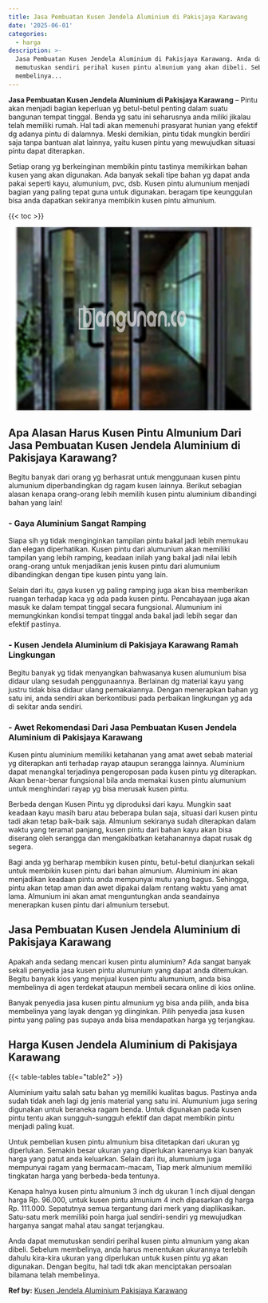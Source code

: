 ```yaml
---
title: Jasa Pembuatan Kusen Jendela Aluminium di Pakisjaya Karawang
date: '2025-06-01'
categories:
  - harga
description: >-
  Jasa Pembuatan Kusen Jendela Aluminium di Pakisjaya Karawang. Anda dapat
  memutuskan sendiri perihal kusen pintu almunium yang akan dibeli. Sebelum
  membelinya...
---
```


**Jasa Pembuatan Kusen Jendela Aluminium di Pakisjaya Karawang** – Pintu akan menjadi bagian keperluan yg betul-betul penting dalam suatu bangunan tempat tinggal. Benda yg satu ini seharusnya anda miliki jikalau telah memiliki rumah. Hal tadi akan memenuhi prasyarat hunian yang efektif dg adanya pintu di dalamnya. Meski demikian, pintu tidak mungkin berdiri saja tanpa bantuan alat lainnya, yaitu kusen pintu yang mewujudkan situasi pintu dapat diterapkan.

Setiap orang yg berkeinginan membikin pintu tastinya memikirkan bahan kusen yang akan digunakan. Ada banyak sekali tipe bahan yg dapat anda pakai seperti kayu, alumunium, pvc, dsb. Kusen pintu alumunium menjadi bagian yang paling tepat guna untuk digunakan. beragam tipe keunggulan bisa anda dapatkan sekiranya membikin kusen pintu almunium.

{{< toc >}}

![Jasa Pembuatan Kusen Jendela Aluminium di Pakisjaya Karawang](/images/harga-kusen-jendela-alumunium-09.png)

## Apa Alasan Harus Kusen Pintu Almunium Dari Jasa Pembuatan Kusen Jendela Aluminium di Pakisjaya Karawang?

Begitu banyak dari orang yg berhasrat untuk menggunaan kusen pintu alumunium diperbandingkan dg ragam kusen lainnya. Berikut sebagian alasan kenapa orang-orang lebih memilih kusen pintu aluminium dibandingi bahan yang lain!

### \- Gaya Aluminium Sangat Ramping

Siapa sih yg tidak menginginkan tampilan pintu bakal jadi lebih memukau dan elegan diperhatikan. Kusen pintu dari alumunium akan memiliki tampilan yang lebih ramping, keadaan inilah yang bakal jadi nilai lebih orang-orang untuk menjadikan jenis kusen pintu dari alumunium dibandingkan dengan tipe kusen pintu yang lain.

Selain dari itu, gaya kusen yg paling ramping juga akan bisa memberikan ruangan terhadap kaca yg ada pada kusen pintu. Pencahayaan juga akan masuk ke dalam tempat tinggal secara fungsional. Alumunium ini memungkinkan kondisi tempat tinggal anda bakal jadi lebih segar dan efektif pastinya.

### \- Kusen Jendela Aluminium di Pakisjaya Karawang Ramah Lingkungan

Begitu banyak yg tidak menyangkan bahwasanya kusen alumunium bisa didaur ulang sesudah penggunaannya. Berlainan dg material kayu yang justru tidak bisa didaur ulang pemakaiannya. Dengan menerapkan bahan yg satu ini, anda sendiri akan berkontibusi pada perbaikan lingkungan yg ada di sekitar anda sendiri.

### \- Awet Rekomendasi Dari Jasa Pembuatan Kusen Jendela Aluminium di Pakisjaya Karawang

Kusen pintu aluminium memiliki ketahanan yang amat awet sebab material yg diterapkan anti terhadap rayap ataupun serangga lainnya. Aluminium dapat menangkal terjadinya pengeroposan pada kusen pintu yg diterapkan. Akan benar-benar fungsional bila anda memakai kusen pintu alumunium untuk menghindari rayap yg bisa merusak kusen pintu.

Berbeda dengan Kusen Pintu yg diproduksi dari kayu. Mungkin saat keadaan kayu masih baru atau beberapa bulan saja, situasi dari kusen pintu tadi akan tetap baik-baik saja. Almunium sekiranya sudah diterapkan dalam waktu yang teramat panjang, kusen pintu dari bahan kayu akan bisa diserang oleh serangga dan mengakibatkan ketahanannya dapat rusak dg segera.

Bagi anda yg berharap membikin kusen pintu, betul-betul dianjurkan sekali untuk membikin kusen pintu dari bahan almunium. Aluminium ini akan menjadikan keadaan pintu anda mempunyai mutu yang bagus. Sehingga, pintu akan tetap aman dan awet dipakai dalam rentang waktu yang amat lama. Almunium ini akan amat menguntungkan anda seandainya menerapkan kusen pintu dari almunium tersebut.

## Jasa Pembuatan Kusen Jendela Aluminium di Pakisjaya Karawang

Apakah anda sedang mencari kusen pintu aluminium? Ada sangat banyak sekali penyedia jasa kusen pintu alumunium yang dapat anda ditemukan. Begitu banyak kios yang menjual kusen pintu alumunium, anda bisa membelinya di agen terdekat ataupun membeli secara online di kios online.

Banyak penyedia jasa kusen pintu almunium yg bisa anda pilih, anda bisa membelinya yang layak dengan yg diinginkan. Pilih penyedia jasa kusen pintu yang paling pas supaya anda bisa mendapatkan harga yg terjangkau.

## Harga Kusen Jendela Aluminium di Pakisjaya Karawang

{{< table-tables table="table2" >}}

Aluminium yaitu salah satu bahan yg memiliki kualitas bagus. Pastinya anda sudah tidak aneh lagi dg jenis material yang satu ini. Alumunium juga sering digunakan untuk beraneka ragam benda. Untuk digunakan pada kusen pintu tentu akan sungguh-sungguh efektif dan dapat membikin pintu menjadi paling kuat.

Untuk pembelian kusen pintu almunium bisa ditetapkan dari ukuran yg diperlukan. Semakin besar ukuran yang diperlukan karenanya kian banyak harga yang patut anda keluarkan. Selain dari itu, alumunium juga mempunyai ragam yang bermacam-macam, Tiap merk almunium memiliki tingkatan harga yang berbeda-beda tentunya.

Kenapa halnya kusen pintu almunium 3 inch dg ukuran 1 inch dijual dengan harga Rp. 96.000, untuk kusen pintu almunium 4 inch dipasarkan dg harga Rp. 111.000. Sepatutnya semua tergantung dari merk yang diaplikasikan. Satu-satu merk memiliki poin harga jual sendiri-sendiri yg mewujudkan harganya sangat mahal atau sangat terjangkau.

Anda dapat memutuskan sendiri perihal kusen pintu almunium yang akan dibeli. Sebelum membelinya, anda harus menentukan ukurannya terlebih dahulu kira-kira ukuran yang diperlukan untuk kusen pintu yg akan digunakan. Dengan begitu, hal tadi tdk akan menciptakan persoalan bilamana telah membelinya.

**Ref by:** [Kusen Jendela Aluminium Pakisjaya Karawang](https://id.wikipedia.org/wiki/Kusen)
